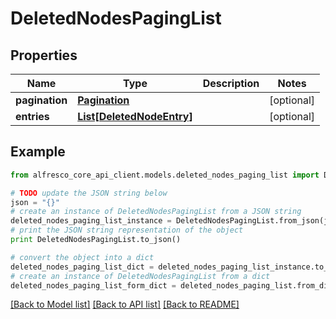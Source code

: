# DeletedNodesPagingList


## Properties
Name | Type | Description | Notes
------------ | ------------- | ------------- | -------------
**pagination** | [**Pagination**](Pagination.md) |  | [optional] 
**entries** | [**List[DeletedNodeEntry]**](DeletedNodeEntry.md) |  | [optional] 

## Example

```python
from alfresco_core_api_client.models.deleted_nodes_paging_list import DeletedNodesPagingList

# TODO update the JSON string below
json = "{}"
# create an instance of DeletedNodesPagingList from a JSON string
deleted_nodes_paging_list_instance = DeletedNodesPagingList.from_json(json)
# print the JSON string representation of the object
print DeletedNodesPagingList.to_json()

# convert the object into a dict
deleted_nodes_paging_list_dict = deleted_nodes_paging_list_instance.to_dict()
# create an instance of DeletedNodesPagingList from a dict
deleted_nodes_paging_list_form_dict = deleted_nodes_paging_list.from_dict(deleted_nodes_paging_list_dict)
```
[[Back to Model list]](../README.md#documentation-for-models) [[Back to API list]](../README.md#documentation-for-api-endpoints) [[Back to README]](../README.md)


